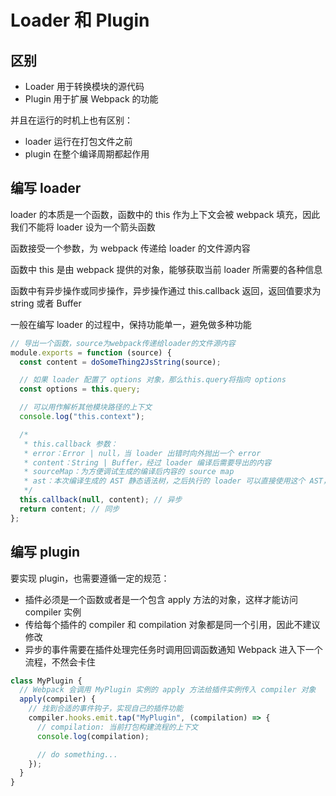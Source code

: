 # Loader 和 Plugin

## 区别

- Loader 用于转换模块的源代码
- Plugin 用于扩展 Webpack 的功能

并且在运行的时机上也有区别：

- loader 运行在打包文件之前
- plugin 在整个编译周期都起作用

## 编写 loader

loader 的本质是一个函数，函数中的 this 作为上下文会被 webpack 填充，因此我们不能将 loader 设为一个箭头函数

函数接受一个参数，为 webpack 传递给 loader 的文件源内容

函数中 this 是由 webpack 提供的对象，能够获取当前 loader 所需要的各种信息

函数中有异步操作或同步操作，异步操作通过 this.callback 返回，返回值要求为 string 或者 Buffer

一般在编写 loader 的过程中，保持功能单一，避免做多种功能

```js
// 导出一个函数，source为webpack传递给loader的文件源内容
module.exports = function (source) {
  const content = doSomeThing2JsString(source);

  // 如果 loader 配置了 options 对象，那么this.query将指向 options
  const options = this.query;

  // 可以用作解析其他模块路径的上下文
  console.log("this.context");

  /*
   * this.callback 参数：
   * error：Error | null，当 loader 出错时向外抛出一个 error
   * content：String | Buffer，经过 loader 编译后需要导出的内容
   * sourceMap：为方便调试生成的编译后内容的 source map
   * ast：本次编译生成的 AST 静态语法树，之后执行的 loader 可以直接使用这个 AST，进而省去重复生成 AST 的过程
   */
  this.callback(null, content); // 异步
  return content; // 同步
};
```

## 编写 plugin

要实现 plugin，也需要遵循一定的规范：

- 插件必须是一个函数或者是一个包含 apply 方法的对象，这样才能访问 compiler 实例
- 传给每个插件的 compiler 和 compilation 对象都是同一个引用，因此不建议修改
- 异步的事件需要在插件处理完任务时调用回调函数通知 Webpack 进入下一个流程，不然会卡住

```js
class MyPlugin {
  // Webpack 会调用 MyPlugin 实例的 apply 方法给插件实例传入 compiler 对象
  apply(compiler) {
    // 找到合适的事件钩子，实现自己的插件功能
    compiler.hooks.emit.tap("MyPlugin", (compilation) => {
      // compilation: 当前打包构建流程的上下文
      console.log(compilation);

      // do something...
    });
  }
}
```
